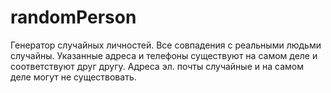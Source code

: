 randomPerson
============

Генератор случайных личностей.
Все совпадения с реальными людьми случайны. Указанные адреса и телефоны существуют на самом деле и соответствуют друг другу. Адреса эл. почты случайные и на самом деле могут не существовать.
